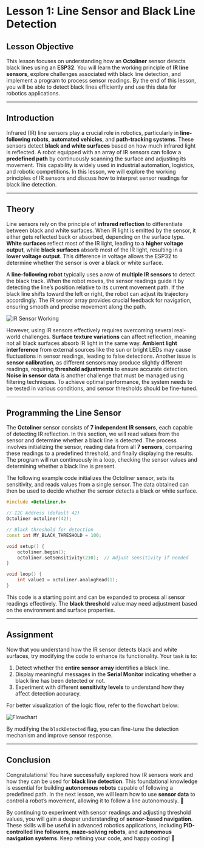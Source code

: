 

# **Lesson 1: Line Sensor and Black Line Detection**  

## **Lesson Objective**  
This lesson focuses on understanding how an **Octoliner** sensor detects black lines using an **ESP32**. You will learn the working principle of **IR line sensors**, explore challenges associated with black line detection, and implement a program to process sensor readings. By the end of this lesson, you will be able to detect black lines efficiently and use this data for robotics applications.  

---

## **Introduction**  
Infrared (IR) line sensors play a crucial role in robotics, particularly in **line-following robots**, **automated vehicles**, and **path-tracking systems**. These sensors detect **black and white surfaces** based on how much infrared light is reflected. A robot equipped with an array of IR sensors can follow a **predefined path** by continuously scanning the surface and adjusting its movement. This capability is widely used in industrial automation, logistics, and robotic competitions. In this lesson, we will explore the working principles of IR sensors and discuss how to interpret sensor readings for black line detection.  

---

## **Theory**  

Line sensors rely on the principle of **infrared reflection** to differentiate between black and white surfaces. When IR light is emitted by the sensor, it either gets reflected back or absorbed, depending on the surface type. **White surfaces** reflect most of the IR light, leading to a **higher voltage output**, while **black surfaces** absorb most of the IR light, resulting in a **lower voltage output**. This difference in voltage allows the ESP32 to determine whether the sensor is over a black or white surface.  

A **line-following robot** typically uses a row of **multiple IR sensors** to detect the black track. When the robot moves, the sensor readings guide it by detecting the line’s position relative to its current movement path. If the black line shifts toward the left or right, the robot can adjust its trajectory accordingly. The IR sensor array provides crucial feedback for navigation, ensuring smooth and precise movement along the path.  

![IR Sensor Working](https://github.com/pranavk-2003/line-robot-curriculum/blob/main/images/module_6/IR's.png)  

However, using IR sensors effectively requires overcoming several real-world challenges. **Surface texture variations** can affect reflection, meaning not all black surfaces absorb IR light in the same way. **Ambient light interference** from external sources like the sun or bright LEDs may cause fluctuations in sensor readings, leading to false detections. Another issue is **sensor calibration**, as different sensors may produce slightly different readings, requiring **threshold adjustments** to ensure accurate detection. **Noise in sensor data** is another challenge that must be managed using filtering techniques. To achieve optimal performance, the system needs to be tested in various conditions, and sensor thresholds should be fine-tuned.  

---

## **Programming the Line Sensor**  

The **Octoliner** sensor consists of **7 independent IR sensors**, each capable of detecting IR reflection. In this section, we will read values from the sensor and determine whether a black line is detected. The process involves initializing the sensor, reading data from all **7 sensors**, comparing these readings to a predefined threshold, and finally displaying the results. The program will run continuously in a loop, checking the sensor values and determining whether a black line is present.  

The following example code initializes the Octoliner sensor, sets its sensitivity, and reads values from a single sensor. The data obtained can then be used to decide whether the sensor detects a black or white surface.  

```cpp
#include <Octoliner.h>

// I2C Address (default 42)
Octoliner octoliner(42);

// Black threshold for detection
const int MY_BLACK_THRESHOLD = 100;  

void setup() {
    octoliner.begin();
    octoliner.setSensitivity(230);  // Adjust sensitivity if needed
}

void loop() {
    int value1 = octoliner.analogRead(1);
}
```

This code is a starting point and can be expanded to process all sensor readings effectively. The **black threshold** value may need adjustment based on the environment and surface properties.  

---

## **Assignment**  

Now that you understand how the IR sensor detects black and white surfaces, try modifying the code to enhance its functionality. Your task is to:  

1. Detect whether the **entire sensor array** identifies a black line.  
2. Display meaningful messages in the **Serial Monitor** indicating whether a black line has been detected or not.  
3. Experiment with different **sensitivity levels** to understand how they affect detection accuracy.  

For better visualization of the logic flow, refer to the flowchart below:  

![Flowchart](https://github.com/pranavk-2003/line-robot-curriculum/blob/main/images/module_6/FC_module_6.png)  

By modifying the `blackDetected` flag, you can fine-tune the detection mechanism and improve sensor response.  

---

## **Conclusion**  

Congratulations! You have successfully explored how IR sensors work and how they can be used for **black line detection**. This foundational knowledge is essential for building **autonomous robots** capable of following a predefined path. In the next lesson, we will learn how to use **sensor data** to control a robot’s movement, allowing it to follow a line autonomously. 🚀  

By continuing to experiment with sensor readings and adjusting threshold values, you will gain a deeper understanding of **sensor-based navigation**. These skills will be useful in advanced robotics applications, including **PID-controlled line followers**, **maze-solving robots**, and **autonomous navigation systems**. Keep refining your code, and happy coding! 🎯  
